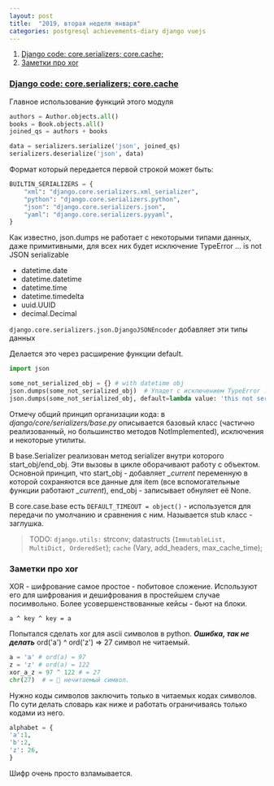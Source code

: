 ```yaml
---
layout: post
title:  "2019, вторая неделя января"
categories: postgresql achievements-diary django vuejs
---
```


1. <a href='#django'>Django code: core.serializers; core.cache;</a>
2. <a href='#xor'>Заметки про xor</a>

### <a href="#django" name='django'>Django code: core.serializers; core.cache</a>

Главное использование функций этого модуля 
```python
authors = Author.objects.all()
books = Book.objects.all()
joined_qs = authors + books

data = serializers.serialize('json', joined_qs)
serializers.deserialize('json', data)
```
Формат который передается первой строкой может быть:
```python
BUILTIN_SERIALIZERS = {
    "xml": "django.core.serializers.xml_serializer",
    "python": "django.core.serializers.python",
    "json": "django.core.serializers.json",
    "yaml": "django.core.serializers.pyyaml",
}
```

Как известно, json.dumps не работает с некоторыми типами данных, даже примитивными, для всех них будет исключение TypeError ... is not JSON serializable
  - datetime.date
  - datetime.datetime
  - datetime.time
  - datetime.timedelta
  - uuid.UUID
  - decimal.Decimal
  
`django.core.serializers.json.DjangoJSONEncoder` добавляет эти типы данных

Делается это через расширение функции default.
```python
import json

some_not_serialized_obj = {} # with datetime obj
json.dumps(some_not_serialized_obj)  # Упадет с исключением TypeError ... is not JSON serializable
json.dumps(some_not_serialized_obj, default=lambda value: 'this not serialized')
```

Отмечу общий принцип организации кода: в *django/core/serializers/base.py* описывается базовый класс (частично реализованный, но большинство методов NotImplemented), исключения и некоторые утилиты.

В base.Serializer реализован метод serializer внутри которого start_obj/end_obj. Эти вызовы в цикле оборачивают работу с объектом.
Основной принцип, что start_obj - добавляет _\_current_ переменную в которой сохраняются все данные для item (все вспомогательные функции работают _\_current_), end_obj - записывает обнуляет её None.

В core.case.base есть `DEFAULT_TIMEOUT = object()` - используется для передачи по умолчанию и сравнения с ним. Называется stub класс - заглушка.
> TODO:  `django.utils:` strconv; datastructs (`ImmutableList, MultiDict, OrderedSet`); `cache` (Vary, add_headers, max_cache_time);

### <a name='xor'>Заметки про xor</a>
XOR - шифрование самое простое - побитовое сложение. Используют его для шифрования и дешифрования в простейшем случае посимвольно. Более усовершенствованные кейсы - бьют на блоки.

`a ^ key ^ key = a`

 Попытался сделать xor для ascii символов в python. **_Ошибка, так не делать_** ord('a') ^ ord('z') => 27 символ не читаемый.
```python
a = 'a' # ord(a) = 97
z = 'z' # ord(a) = 122
xor_a_z = 97 ^ 122 # = 27
chr(27)  # =  нечитаемый символ.
```
Нужно коды символов заключить только в читаемых кодах символов.
По сути делать словарь как ниже и работать ограничиваясь только кодами из него.
```python
alphabet = {
'a':1,
'b':2,
'z': 26,
}
```

Шифр очень просто взламывается.
